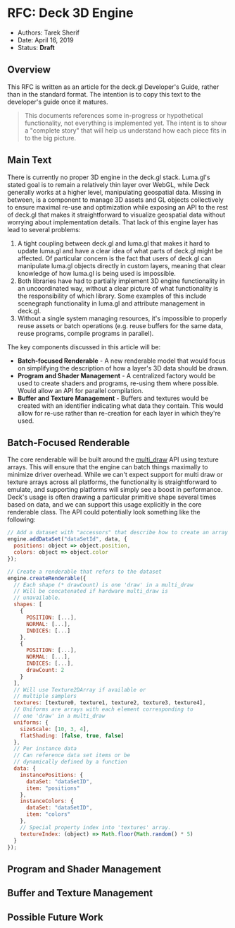 # RFC: Deck 3D Engine

* Authors: Tarek Sherif
* Date: April 16, 2019
* Status: **Draft**


## Overview

This RFC is written as an article for the deck.gl Developer's Guide, rather than in the standard format. The intention is to copy this text to the developer's guide once it matures.

> This documents references some in-progress or hypothetical functionality, not everything is implemented yet. The intent is to show a "complete story" that will help us understand how each piece fits in to the big picture.


## Main Text

There is currently no proper 3D engine in the deck.gl stack. Luma.gl's stated goal is to remain a relatively thin layer over WebGL, while Deck generally works at a higher level, manipulating geospatial data. Missing in between, is a component to manage 3D assets and GL objects collectively to ensure maximal re-use and optimization while exposing an API to the rest of deck.gl that makes it straightforward to visualize geospatial data without worrying about implementation details. That lack of this engine layer has lead to several problems:
  1. A tight coupling between deck.gl and luma.gl that makes it hard to update luma.gl and have a clear idea of what parts of deck.gl might be affected. Of particular concern is the fact that users of deck.gl can manipulate luma.gl objects directly in custom layers, meaning that clear knowledge of how luma.gl is being used is impossible.
  2. Both libraries have had to partially implement 3D engine functionality in an uncoordinated way, without a clear picture of what functionality is the responsibility of which library. Some examples of this include scenegraph functionality in luma.gl and attribute management in deck.gl.
  3. Without a single system managing resources, it's impossible to properly reuse assets or batch operations (e.g. reuse buffers for the same data, reuse programs, compile programs in parallel).

The key components discussed in this article will be:

* **Batch-focused Renderable** - A new renderable model that would focus on simplifying the description of how a layer's 3D data should be drawn.
* **Program and Shader Management** - A centralized factory would be used to create shaders and programs, re-using them where possible. Would allow an API for parallel compilation.
* **Buffer and Texture Management** - Buffers and textures would be created with an identifier indicating what data they contain. This would allow for re-use rather than re-creation for each layer in which they're used.

## Batch-Focused Renderable

The core renderable will be built around the [multi_draw](https://www.khronos.org/registry/webgl/extensions/WEBGL_multi_draw_instanced/) API using texture arrays. This will ensure that the engine can batch things maximally to minimize driver overhead. While we can't expect support for multi draw or texture arrays across all platforms, the functionality is straightforward to emulate, and supporting platforms will simply see a boost in performance. Deck's usage is often drawing a particular primitive shape several times based on data, and we can support this usage explicitly in the core renderable class. The API could potentially look something like the following:

```js
// Add a dataset with "accessors" that describe how to create an array out of them
engine.addDataSet("dataSetId", data, {
  positions: object => object.position,
  colors: object => object.color
});

// Create a renderable that refers to the dataset
engine.createRenderable({
  // Each shape (* drawCount) is one 'draw' in a multi_draw
  // Will be concatenated if hardware multi_draw is
  // unavailable.
  shapes: [
    {
      POSITION: [...],
      NORMAL: [...],
      INDICES: [...]
    },
    {
      POSITION: [...],
      NORMAL: [...],
      INDICES: [...],
      drawCount: 2
    }
  ],
  // Will use Texture2DArray if available or
  // multiple samplers
  textures: [texture0, texture1, texture2, texture3, texture4],
  // Uniforms are arrays with each element corresponding to
  // one 'draw' in a multi_draw
  uniforms: {
    sizeScale: [10, 3, 4],
    flatShading: [false, true, false]
  },
  // Per instance data
  // Can reference data set items or be
  // dynamically defined by a function
  data: {
    instancePositions: {
      dataSet: "dataSetID",
      item: "positions"
    },
    instanceColors: {
      dataSet: "dataSetID",
      item: "colors"
    },
    // Special property index into 'textures' array.
    textureIndex: (object) => Math.floor(Math.random() * 5)
  }
});
````

## Program and Shader Management

## Buffer and Texture Management

## Possible Future Work
